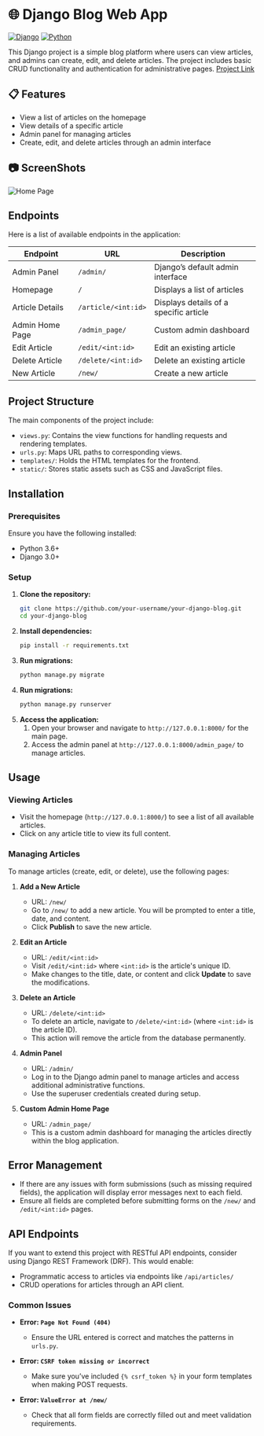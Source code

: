 # 🌐 Django Blog Web App

[![Django](https://img.shields.io/badge/Django-4.0%2B-brightgreen)](https://www.djangoproject.com/)
[![Python](https://img.shields.io/badge/Python-3.8%2B-blue)](https://www.python.org/)

This Django project is a simple blog platform where users can view articles, and admins can create, edit, and delete articles. The project includes basic CRUD functionality and authentication for administrative pages. [Project Link](https://roadmap.sh/projects/personal-blog)

## 📋 Features
- View a list of articles on the homepage
- View details of a specific article
- Admin panel for managing articles
- Create, edit, and delete articles through an admin interface

## 📷 ScreenShots
![Home Page](https://assets.roadmap.sh/guest/blog-guest-pages.png)

## Endpoints

Here is a list of available endpoints in the application:

| Endpoint               | URL                   | Description                          |
|------------------------|-----------------------|--------------------------------------|
| Admin Panel            | `/admin/`             | Django’s default admin interface     |
| Homepage               | `/`                   | Displays a list of articles          |
| Article Details        | `/article/<int:id>`   | Displays details of a specific article |
| Admin Home Page        | `/admin_page/`        | Custom admin dashboard               |
| Edit Article           | `/edit/<int:id>`      | Edit an existing article             |
| Delete Article         | `/delete/<int:id>`    | Delete an existing article           |
| New Article            | `/new/`               | Create a new article                 |

## Project Structure

The main components of the project include:
- `views.py`: Contains the view functions for handling requests and rendering templates.
- `urls.py`: Maps URL paths to corresponding views.
- `templates/`: Holds the HTML templates for the frontend.
- `static/`: Stores static assets such as CSS and JavaScript files.

## Installation

### Prerequisites

Ensure you have the following installed:
- Python 3.6+
- Django 3.0+

### Setup

1. **Clone the repository:**
   ```bash
   git clone https://github.com/your-username/your-django-blog.git
   cd your-django-blog

2. **Install dependencies:**
    ```bash
    pip install -r requirements.txt

3. **Run migrations:**
    ```bash
    python manage.py migrate

4. **Run migrations:**
    ```bash
    python manage.py runserver

5. **Access the application:**
    1. Open your browser and navigate to `http://127.0.0.1:8000/` for the main page.
    2. Access the admin panel at `http://127.0.0.1:8000/admin_page/` to manage articles.


## Usage

### Viewing Articles
- Visit the homepage (`http://127.0.0.1:8000/`) to see a list of all available articles.
- Click on any article title to view its full content.

### Managing Articles
To manage articles (create, edit, or delete), use the following pages:

1. **Add a New Article**
   - URL: `/new/`
   - Go to `/new/` to add a new article. You will be prompted to enter a title, date, and content.
   - Click **Publish** to save the new article.

2. **Edit an Article**
   - URL: `/edit/<int:id>`
   - Visit `/edit/<int:id>` where `<int:id>` is the article's unique ID.
   - Make changes to the title, date, or content and click **Update** to save the modifications.

3. **Delete an Article**
   - URL: `/delete/<int:id>`
   - To delete an article, navigate to `/delete/<int:id>` (where `<int:id>` is the article ID).
   - This action will remove the article from the database permanently.

4. **Admin Panel**
   - URL: `/admin/`
   - Log in to the Django admin panel to manage articles and access additional administrative functions.
   - Use the superuser credentials created during setup.

5. **Custom Admin Home Page**
   - URL: `/admin_page/`
   - This is a custom admin dashboard for managing the articles directly within the blog application.

## Error Management
- If there are any issues with form submissions (such as missing required fields), the application will display error messages next to each field.
- Ensure all fields are completed before submitting forms on the `/new/` and `/edit/<int:id>` pages.

## API Endpoints

If you want to extend this project with RESTful API endpoints, consider using Django REST Framework (DRF). This would enable:
- Programmatic access to articles via endpoints like `/api/articles/`
- CRUD operations for articles through an API client.

### Common Issues

- **Error: `Page Not Found (404)`**
  - Ensure the URL entered is correct and matches the patterns in `urls.py`.
  
- **Error: `CSRF token missing or incorrect`**
  - Make sure you’ve included `{% csrf_token %}` in your form templates when making POST requests.

- **Error: `ValueError at /new/`**
  - Check that all form fields are correctly filled out and meet validation requirements.

